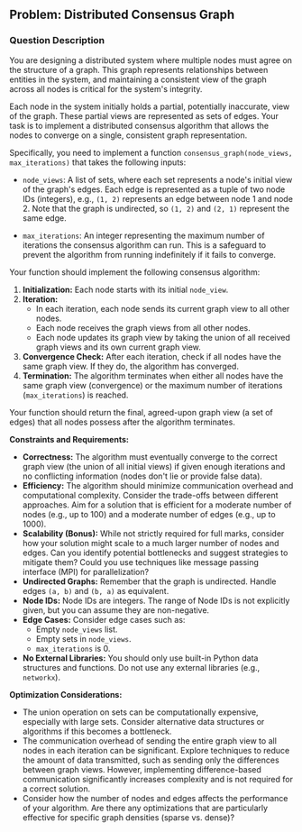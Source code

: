 ## Problem: Distributed Consensus Graph

### Question Description

You are designing a distributed system where multiple nodes must agree on the structure of a graph. This graph represents relationships between entities in the system, and maintaining a consistent view of the graph across all nodes is critical for the system's integrity.

Each node in the system initially holds a partial, potentially inaccurate, view of the graph. These partial views are represented as sets of edges. Your task is to implement a distributed consensus algorithm that allows the nodes to converge on a single, consistent graph representation.

Specifically, you need to implement a function `consensus_graph(node_views, max_iterations)` that takes the following inputs:

*   `node_views`: A list of sets, where each set represents a node's initial view of the graph's edges. Each edge is represented as a tuple of two node IDs (integers), e.g., `(1, 2)` represents an edge between node 1 and node 2. Note that the graph is undirected, so `(1, 2)` and `(2, 1)` represent the same edge.

*   `max_iterations`: An integer representing the maximum number of iterations the consensus algorithm can run. This is a safeguard to prevent the algorithm from running indefinitely if it fails to converge.

Your function should implement the following consensus algorithm:

1.  **Initialization:** Each node starts with its initial `node_view`.
2.  **Iteration:**
    *   In each iteration, each node sends its current graph view to all other nodes.
    *   Each node receives the graph views from all other nodes.
    *   Each node updates its graph view by taking the union of all received graph views and its own current graph view.
3.  **Convergence Check:** After each iteration, check if all nodes have the same graph view. If they do, the algorithm has converged.
4.  **Termination:** The algorithm terminates when either all nodes have the same graph view (convergence) or the maximum number of iterations (`max_iterations`) is reached.

Your function should return the final, agreed-upon graph view (a set of edges) that all nodes possess after the algorithm terminates.

**Constraints and Requirements:**

*   **Correctness:** The algorithm must eventually converge to the correct graph view (the union of all initial views) if given enough iterations and no conflicting information (nodes don't lie or provide false data).
*   **Efficiency:** The algorithm should minimize communication overhead and computational complexity. Consider the trade-offs between different approaches. Aim for a solution that is efficient for a moderate number of nodes (e.g., up to 100) and a moderate number of edges (e.g., up to 1000).
*   **Scalability (Bonus):** While not strictly required for full marks, consider how your solution might scale to a much larger number of nodes and edges. Can you identify potential bottlenecks and suggest strategies to mitigate them? Could you use techniques like message passing interface (MPI) for parallelization?
*   **Undirected Graphs:** Remember that the graph is undirected. Handle edges `(a, b)` and `(b, a)` as equivalent.
*   **Node IDs:** Node IDs are integers. The range of Node IDs is not explicitly given, but you can assume they are non-negative.
*   **Edge Cases:** Consider edge cases such as:
    *   Empty `node_views` list.
    *   Empty sets in `node_views`.
    *   `max_iterations` is 0.
*   **No External Libraries:** You should only use built-in Python data structures and functions. Do not use any external libraries (e.g., `networkx`).

**Optimization Considerations:**

*   The union operation on sets can be computationally expensive, especially with large sets. Consider alternative data structures or algorithms if this becomes a bottleneck.
*   The communication overhead of sending the entire graph view to all nodes in each iteration can be significant. Explore techniques to reduce the amount of data transmitted, such as sending only the differences between graph views. However, implementing difference-based communication significantly increases complexity and is not required for a correct solution.
*   Consider how the number of nodes and edges affects the performance of your algorithm. Are there any optimizations that are particularly effective for specific graph densities (sparse vs. dense)?
